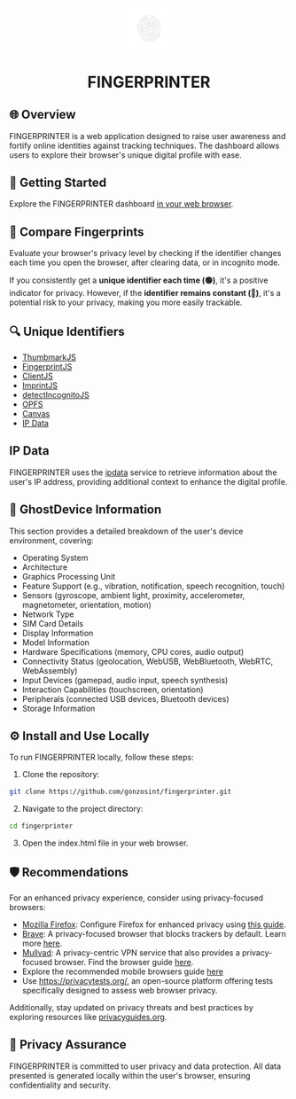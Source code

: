 <div align='center'>
  <img src="static/icon.png" width="15%"> 
  <h1>FINGERPRINTER</h1>
</div>

## 🌐 Overview

FINGERPRINTER is a web application designed to raise user awareness and fortify online identities against tracking techniques. The dashboard allows users to explore their browser's unique digital profile with ease.

## 🚀 Getting Started

Explore the FINGERPRINTER dashboard [in your web browser](https://gonzosint.github.io/fingerprinter).

## 🔄 Compare Fingerprints

Evaluate your browser's privacy level by checking if the identifier changes each time you open the browser, after clearing data, or in incognito mode. 

If you consistently get a **unique identifier each time (🟢)**, it's a positive indicator for privacy. However, if the **identifier remains constant (🔴)**, it's a potential risk to your privacy, making you more easily trackable.

## 🔍 Unique Identifiers

- [ThumbmarkJS](https://thumbmarkjs.com/)
- [FingerprintJS](https://github.com/fingerprintjs/fingerprintjs)
- [ClientJS](https://clientjs.org/)
- [ImprintJS](https://github.com/mattbrailsford/imprintjs)
- [detectIncognitoJS](https://github.com/Joe12387/detectIncognito)
- [OPFS](https://github.com/Joe12387/OP-Fingerprinting-Script)
- [Canvas](https://github.com/rylans/canvasprintjs)
- [IP Data](#ip-data)

## IP Data

FINGERPRINTER uses the [ipdata](https://ipdata.co/) service to retrieve information about the user's IP address, providing additional context to enhance the digital profile.

## 👻 GhostDevice Information

This section provides a detailed breakdown of the user's device environment, covering:

- Operating System
- Architecture
- Graphics Processing Unit
- Feature Support (e.g., vibration, notification, speech recognition, touch)
- Sensors (gyroscope, ambient light, proximity, accelerometer, magnetometer, orientation, motion)
- Network Type
- SIM Card Details
- Display Information
- Model Information
- Hardware Specifications (memory, CPU cores, audio output)
- Connectivity Status (geolocation, WebUSB, WebBluetooth, WebRTC, WebAssembly)
- Input Devices (gamepad, audio input, speech synthesis)
- Interaction Capabilities (touchscreen, orientation)
- Peripherals (connected USB devices, Bluetooth devices)
- Storage Information

## ⚙️ Install and Use Locally

To run FINGERPRINTER locally, follow these steps:

1. Clone the repository:
  ```bash
  git clone https://github.com/gonzosint/fingerprinter.git
  ```
   
2. Navigate to the project directory:
  ```bash
  cd fingerprinter
  ```
3. Open the index.html file in your web browser.


## 🛡️ Recommendations

For an enhanced privacy experience, consider using privacy-focused browsers:

- [Mozilla Firefox](https://www.mozilla.org/): Configure Firefox for enhanced privacy using [this guide](https://www.privacyguides.org/en/desktop-browsers/#firefox).
- [Brave](https://brave.com/): A privacy-focused browser that blocks trackers by default. Learn more [here](https://www.privacyguides.org/en/desktop-browsers/#brave).
- [Mullvad](https://mullvad.net/): A privacy-centric VPN service that also provides a privacy-focused browser. Find the browser guide [here](https://www.privacyguides.org/en/desktop-browsers/#mullvad-browser).
- Explore the recommended mobile browsers guide [here](https://www.privacyguides.org/en/mobile-browsers/)
- Use https://privacytests.org/, an open-source platform offering tests specifically designed to assess web browser privacy.

Additionally, stay updated on privacy threats and best practices by exploring resources like [privacyguides.org](https://privacyguides.org/).


## 🔐 Privacy Assurance

FINGERPRINTER is committed to user privacy and data protection. All data presented is generated locally within the user's browser, ensuring confidentiality and security.

